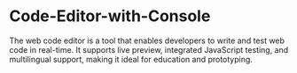 # Code-Editor-with-Console
The web code editor is a tool that enables developers to write and test web code in real-time. It supports live preview, integrated JavaScript testing, and multilingual support, making it ideal for education and prototyping.
